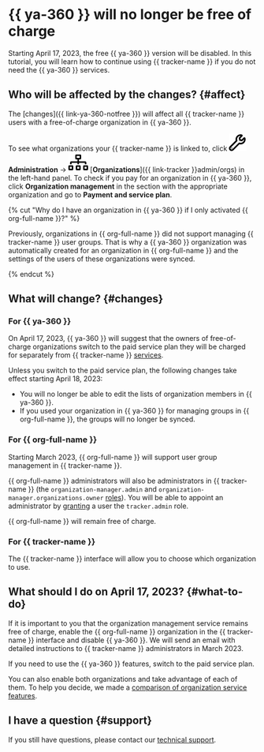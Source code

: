 # {{ ya-360 }} will no longer be free of charge

Starting April 17, 2023, the free {{ ya-360 }} version will be disabled. In this tutorial, you will learn how to continue using {{ tracker-name }} if you do not need the {{ ya-360 }} services.

## Who will be affected by the changes? {#affect}

The [changes]({{ link-ya-360-notfree }}) will affect all {{ tracker-name }} users with a free-of-charge organization in {{ ya-360 }}.

To see what organizations your {{ tracker-name }} is linked to, click ![](../_assets/tracker/svg/admin.svg) **Administration** → ![](../_assets/tracker/svg/organizations.svg) [**Organizations**]({{ link-tracker }}admin/orgs) in the left-hand panel. To check if you pay for an organization in {{ ya-360 }}, click **Organization management** in the section with the appropriate organization and go to **Payment and service plan**.

{% cut "Why do I have an organization in {{ ya-360 }} if I only activated {{ org-full-name }}?" %}

Previously, organizations in {{ org-full-name }} did not support managing {{ tracker-name }} user groups. That is why a {{ ya-360 }} organization was automatically created for an organization in {{ org-full-name }} and the settings of the users of these organizations were synced.

{% endcut %}

## What will change? {#changes}

### For {{ ya-360 }}

On April 17, 2023, {{ ya-360 }} will suggest that the owners of free-of-charge organizations switch to the paid service plan they will be charged for separately from {{ tracker-name }} [services](./pricing.md).

Unless you switch to the paid service plan, the following changes take effect starting April 18, 2023:
* You will no longer be able to edit the lists of organization members in {{ ya-360 }}.
* If you used your organization in {{ ya-360 }} for managing groups in {{ org-full-name }}, the groups will no longer be synced.

### For {{ org-full-name }}

Starting March 2023, {{ org-full-name }} will support user group management in {{ tracker-name }}.

{{ org-full-name }} administrators will also be administrators in {{ tracker-name }} (the `organization-manager.admin` and `organization-manager.organizations.owner` [roles](../organization/roles.md#admin)). You will be able to appoint an administrator by [granting](../organization/roles.md) a user the `tracker.admin` role.

{{ org-full-name }} will remain free of charge.

### For {{ tracker-name }}

The {{ tracker-name }} interface will allow you to choose which organization to use.

## What should I do on April 17, 2023? {#what-to-do}

If it is important to you that the organization management service remains free of charge, enable the {{ org-full-name }} organization in the {{ tracker-name }} interface and disable {{ ya-360 }}. We will send an email with detailed instructions to {{ tracker-name }} administrators in March 2023.

If you need to use the {{ ya-360 }} features, switch to the paid service plan.

You can also enable both organizations and take advantage of each of them. To help you decide, we made a [comparison of organization service features](./cloud-vs-360.md#features).

## I have a question {#support}

If you still have questions, please contact our [technical support](troubleshooting.md).

